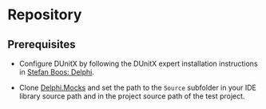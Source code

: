 # Repository

## Prerequisites

- Configure DUnitX by following the DUnitX expert installation instructions in [Stefan Boos: Delphi](https://wonderbird.github.io/pages/software-crafting/programming-languages/delphi.html).

- Clone [Delphi.Mocks](https://github.com/VSoftTechnologies/Delphi-Mocks/) and set the path to the `Source` subfolder in your IDE library source path and in the project source path of the test project.